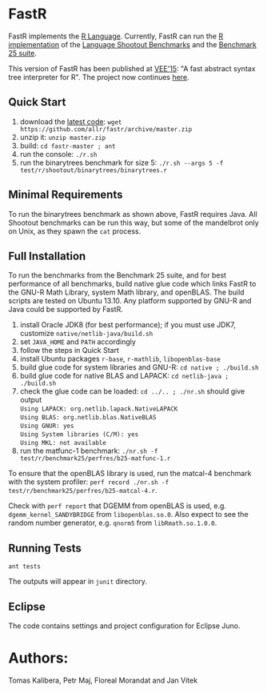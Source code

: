 # FastR

FastR implements the [R Language](http://www.r-project.org/). Currently,
FastR can run the [R implementation](http://r.cs.purdue.edu/hg/r-shootout/)
of the [Language Shootout Benchmarks](http://shootout.alioth.debian.org/) and 
the [Benchmark 25 suite](http://r.research.att.com/benchmarks/).

This version of FastR has been published at [VEE'15](http://dl.acm.org/citation.cfm?id=2576205): 
"A fast abstract syntax tree interpreter for R". The project now continues [here](https://bitbucket.org/allr/fastr).

## Quick Start

1. download the [latest code](https://github.com/allr/fastr/archive/master.zip): `wget https://github.com/allr/fastr/archive/master.zip`
2. unzip it: `unzip master.zip`
3. build: `cd fastr-master ; ant`
4. run the console: `./r.sh`
5. run the binarytrees benchmark for size 5: `./r.sh --args 5 -f test/r/shootout/binarytrees/binarytrees.r`

## Minimal Requirements

To run the binarytrees benchmark as shown above, FastR requires Java. All
Shootout benchmarks can be run this way, but some of the mandelbrot
only on Unix, as they spawn the `cat` process. 

## Full Installation

To run the benchmarks from the Benchmark 25 suite, and for best performance
of all benchmarks, build native glue code which links FastR to the GNU-R
Math Library, system Math library, and openBLAS.  The build scripts are
tested on Ubuntu 13.10. Any platform supported by GNU-R and Java could
be supported by FastR.

1. install Oracle JDK8 (for best performance); if you must use JDK7, customize `native/netlib-java/build.sh`
2. set `JAVA_HOME` and `PATH` accordingly
3. follow the steps in Quick Start
4. install Ubuntu packages `r-base`, `r-mathlib`, `libopenblas-base`
5. build glue code for system libraries and GNU-R: `cd native ; ./build.sh`
6. build glue code for native BLAS and LAPACK: `cd netlib-java ; ./build.sh` 
7. check the glue code can be loaded: `cd ../.. ; ./nr.sh` should give output  
`Using LAPACK: org.netlib.lapack.NativeLAPACK`  
`Using BLAS: org.netlib.blas.NativeBLAS`  
`Using GNUR: yes`  
`Using System libraries (C/M): yes`  
`Using MKL: not available`  
8. run the matfunc-1 benchmark: `./nr.sh -f test/r/benchmark25/perfres/b25-matfunc-1.r`

To ensure that the openBLAS library is used, run the matcal-4 benchmark with
the system profiler: 
`perf record ./nr.sh -f test/r/benchmark25/perfres/b25-matcal-4.r`.

Check with `perf report` that DGEMM from openBLAS is used, e.g. 
`dgemm_kernel_SANDYBRIDGE` from `libopenblas.so.0`.  Also expect to see the
random number generator, e.g.  `qnorm5` from `libRmath.so.1.0.0`.

## Running Tests

`ant tests` 

The outputs will appear in `junit` directory.

## Eclipse

The code contains settings and project configuration for Eclipse Juno.

# Authors:

Tomas Kalibera, Petr Maj, Floreal Morandat and Jan Vitek
